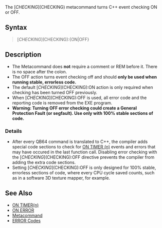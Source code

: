 The [$CHECKING]($CHECKING) metacommand turns C++ event checking ON or OFF.

## Syntax

>  [$CHECKING]($CHECKING):{ON|OFF}

## Description

* The Metacommand does **not** require a comment or REM before it. There is no space after the colon.
* The OFF action turns event checking off and should **only be used when running stable, errorless code.** 
* The default [$CHECKING]($CHECKING):ON action is only required when checking has been turned OFF previously.
* When [$CHECKING]($CHECKING):OFF is used, all error code and the reporting code is removed from the EXE program.
* **Warning: Turning OFF error checking could create a General Protection Fault (or segfault). Use only with 100% stable sections of code.**

### Details

* After every QB64 command is translated to C++, the compiler adds special code sections to check for [ON TIMER (n)](ON-TIMER-(n)) events and errors that may have occured in the last function call. Disabling error checking with the [$CHECKING]($CHECKING):OFF directive prevents the compiler from adding the extra code sections.
* Setting [$CHECKING]($CHECKING):OFF is only designed for 100% stable, errorless sections of code, where every CPU cycle saved counts, such as in a software 3D texture mapper, for example.

## See Also

* [ON TIMER(n)](ON-TIMER(n))
* [ON ERROR](ON-ERROR)
* [Metacommand](Metacommand)
* [ERROR Codes](ERROR-Codes)
